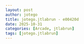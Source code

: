 ```yaml
---
layout: post
author: jotego
title: jotego.jtlabrun - e00420d
date: 2025-10-31
categories: [Arcade, jtlabrun]
tags: [jotego.jtlabrun]
---
```


